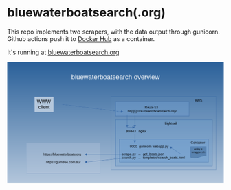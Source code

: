 # bluewaterboatsearch(.org)

This repo implements two scrapers, with the data output through gunicorn. Github actions push it to
[Docker Hub](https://hub.docker.com/gary5691/bluewaterboatsearch) as a container. 

It's running at [bluewaterboatsearch.org](https://bluewaterboatsearch.org)

![overview](overview.png)


